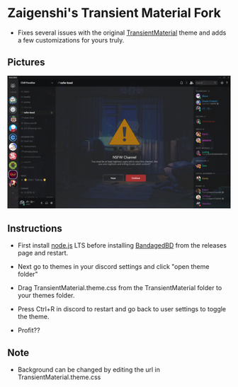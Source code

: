 # Zaigenshi's Transient Material Fork

- Fixes several issues with the original [TransientMaterial](https://github.com/rauenzi/BetterDiscordAddons/tree/master/Themes/TransientMaterial) theme and adds a few customizations for yours truly.

## Pictures

![](pic.png)

## Instructions

- First install [node.js](https://nodejs.org/en/) LTS before installing [BandagedBD](https://github.com/rauenzi/BetterDiscordApp/releases) from the releases page and restart.

- Next go to themes in your discord settings and click "open theme folder"

- Drag TransientMaterial.theme.css from the TransientMaterial folder to your themes folder.

- Press Ctrl+R in discord to restart and go back to user settings to toggle the theme.

- Profit??

## Note

- Background can be changed by editing the url in TransientMaterial.theme.css
